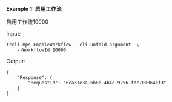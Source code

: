 **Example 1: 启用工作流**

启用工作流10000

Input: 

```
tccli mps EnableWorkflow --cli-unfold-argument  \
    --WorkflowId 10000
```

Output: 
```
{
    "Response": {
        "RequestId": "6ca31e3a-6b8e-4b4e-9256-fdc700064ef3"
    }
}
```

